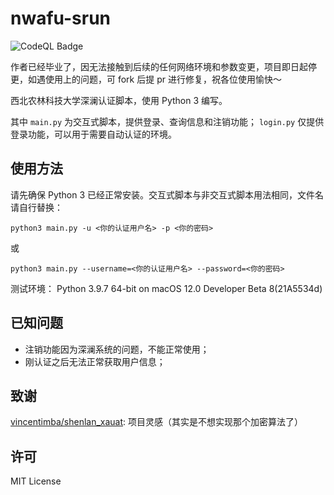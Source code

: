 # nwafu-srun

![CodeQL Badge](https://github.com/dingyx99/nwafu-srun/workflows/CodeQL/badge.svg)

作者已经毕业了，因无法接触到后续的任何网络环境和参数变更，项目即日起停更，如遇使用上的问题，可 fork 后提 pr 进行修复，祝各位使用愉快～

西北农林科技大学深澜认证脚本，使用 Python 3 编写。

其中 `main.py` 为交互式脚本，提供登录、查询信息和注销功能； `login.py` 仅提供登录功能，可以用于需要自动认证的环境。

## 使用方法

请先确保 Python 3 已经正常安装。交互式脚本与非交互式脚本用法相同，文件名请自行替换：

`python3 main.py -u <你的认证用户名> -p <你的密码>`

或

`python3 main.py --username=<你的认证用户名> --password=<你的密码>`

测试环境： Python 3.9.7 64-bit on macOS 12.0 Developer Beta 8(21A5534d)

## 已知问题

* 注销功能因为深澜系统的问题，不能正常使用；
* 刚认证之后无法正常获取用户信息；

## 致谢

[vincentimba/shenlan_xauat](https://github.com/vincentimba/shenlan_xauat): 项目灵感（其实是不想实现那个加密算法了）

## 许可

MIT License
